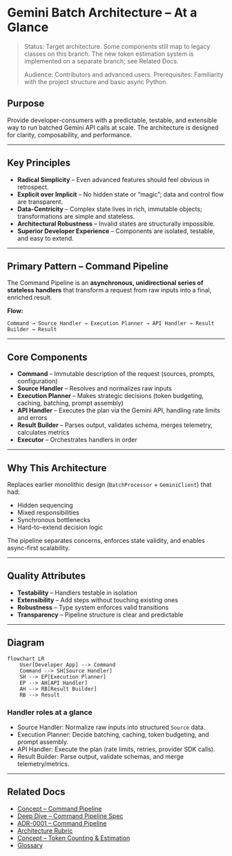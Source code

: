 # Gemini Batch Architecture – At a Glance

> Status: Target architecture. Some components still map to legacy classes on this branch. The new token estimation system is implemented on a separate branch; see Related Docs.
>
> Audience: Contributors and advanced users.
> Prerequisites: Familiarity with the project structure and basic async Python.

## Purpose

Provide developer-consumers with a predictable, testable, and extensible way to run batched Gemini API calls at scale. The architecture is designed for clarity, composability, and performance.

---

## Key Principles

- **Radical Simplicity** – Even advanced features should feel obvious in retrospect.
- **Explicit over Implicit** – No hidden state or “magic”; data and control flow are transparent.
- **Data-Centricity** – Complex state lives in rich, immutable objects; transformations are simple and stateless.
- **Architectural Robustness** – Invalid states are structurally impossible.
- **Superior Developer Experience** – Components are isolated, testable, and easy to extend.

---

## Primary Pattern – Command Pipeline

The Command Pipeline is an **asynchronous, unidirectional series of stateless handlers** that transform a request from raw inputs into a final, enriched result.

**Flow:**

```text
Command → Source Handler → Execution Planner → API Handler → Result Builder → Result
```

---

## Core Components

- **Command** – Immutable description of the request (sources, prompts, configuration)
- **Source Handler** – Resolves and normalizes raw inputs
- **Execution Planner** – Makes strategic decisions (token budgeting, caching, batching, prompt assembly)
- **API Handler** – Executes the plan via the Gemini API, handling rate limits and errors
- **Result Builder** – Parses output, validates schema, merges telemetry, calculates metrics
- **Executor** – Orchestrates handlers in order

---

## Why This Architecture

Replaces earlier monolithic design (`BatchProcessor` + `GeminiClient`) that had:

- Hidden sequencing
- Mixed responsibilities
- Synchronous bottlenecks
- Hard-to-extend decision logic

The pipeline separates concerns, enforces state validity, and enables async-first scalability.

---

## Quality Attributes

- **Testability** – Handlers testable in isolation
- **Extensibility** – Add steps without touching existing ones
- **Robustness** – Type system enforces valid transitions
- **Transparency** – Pipeline structure is clear and predictable

---

## Diagram

```mermaid
flowchart LR
    User[Developer App] --> Command
    Command --> SH[Source Handler]
    SH --> EP[Execution Planner]
    EP --> AH[API Handler]
    AH --> RB[Result Builder]
    RB --> Result
```

### Handler roles at a glance

- Source Handler: Normalize raw inputs into structured `Source` data.
- Execution Planner: Decide batching, caching, token budgeting, and prompt assembly.
- API Handler: Execute the plan (rate limits, retries, provider SDK calls).
- Result Builder: Parse output, validate schemas, and merge telemetry/metrics.

---

## Related Docs

- [Concept – Command Pipeline](./concepts/command-pipeline.md)
- [Deep Dive – Command Pipeline Spec](./deep-dives/command-pipeline-spec.md)
- [ADR-0001 – Command Pipeline](./decisions/ADR-0001-command-pipeline.md)
- [Architecture Rubric](./architecture-rubric.md)
- [Concept – Token Counting & Estimation](./concepts/token-counting.md)
- [Glossary](./glossary.md)
